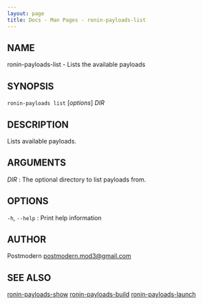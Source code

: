 ```yaml
---
layout: page
title: Docs - Man Pages - ronin-payloads-list
---
```


## NAME

ronin-payloads-list - Lists the available payloads

## SYNOPSIS

`ronin-payloads list` [*options*] *DIR*

## DESCRIPTION

Lists available payloads.

## ARGUMENTS

*DIR*
: The optional directory to list payloads from.

## OPTIONS

`-h`, `--help`
: Print help information

## AUTHOR

Postmodern <postmodern.mod3@gmail.com>

## SEE ALSO

[ronin-payloads-show](ronin-payloads-show.1.html) [ronin-payloads-build](ronin-payloads-build.1.html) [ronin-payloads-launch](ronin-payloads-launch.1.html)
